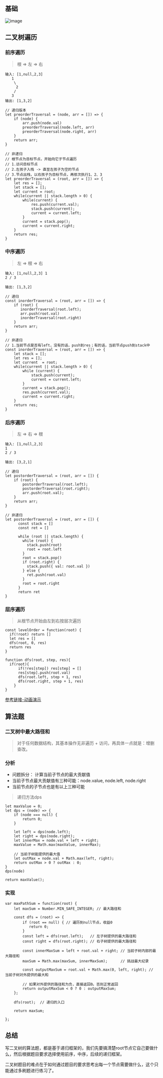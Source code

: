 ## 基础
![image](https://user-images.githubusercontent.com/11763399/156289091-e0ccf028-a637-4084-a442-c613568fd7d7.png)


## 二叉树遍历
### 前序遍历
> 根 => 左 => 右
```
输入: [1,null,2,3]
   1
    \
     2
    /
   3
输出: [1,3,2]

// 递归版本
let preorderTraversal = (node, arr = []) => {
    if (node) {
        arr.push(node.val)
        preorderTraversal(node.left, arr)
        preorderTraversal(node.right, arr)
    }
    return arr;
}

// 非递归
// 根节点为目标节点，开始向它子节点遍历
// 1.访问目标节点
// 2.左孩子入栈 -> 直至左孩子为空的节点
// 3.节点出栈，以右孩子为目标节点，再依次执行1、2、3
let preorderTraversal = (root, arr = []) => {
    let res = [];
    let stack = [];
    let current = root;
    while(current || stack.length > 0) {
        while(current) {
            res.push(current.val);
            stack.push(current);
            current = current.left;
        }
        current = stack.pop();
        current = current.right;
    }
    return res;
}
```
### 中序遍历
> 左 => 根 => 右
```
输入: [1,null,2,3] 1
2 / 3

输出: [1,3,2]

// 递归
const inorderTraversal = (root, arr = []) => {
    if (root) {
       inorderTraversal(root.left);
       arr.push(root.val)
       inorderTraversal(root.right)
    }
    return arr;
}

// 非递归
// 1.当前节点是否有left，没有的话，push到res；有的话，当前节点push到stack中
const inorderTraversal = (root, arr = []) => {
    let stack = [];
    let res = [];
    let current  = root;
    while(current || stack.length > 0) {
        while (current) {
            stack.push(current);
            current = current.left;
        }
        current = stack.pop();
        res.push(current.val);
        current = current.right;
    }
    return res;
}
```

### 后序遍历
> 左 => 右 => 根
```
输入: [1,null,2,3]
1
2 / 3

输出: [3,2,1]

// 递归
let postorderTraversal = (root, arr = []) {
    if (root) {
        postorderTraversal(root.left);
        postorderTraversal(root.right);
        arr.push(root.val);
    }
    return arr;
}

// 非递归
let postorderTraversal = (root, arr = []) {
      const stack = []
      const ret = []

      while (root || stack.length) {
        while (root) {
          stack.push(root)
          root = root.left
        }
        root = stack.pop()
        if (root.right) {
          stack.push({ val: root.val })
        } else {
          ret.push(root.val)
        }
        root = root.right
      }
      return ret
}
```

### 层序遍历
> 从根节点开始由左到右按层次遍历

```
const levelOrder = function(root) {
  if(!root) return []
  let res = []
  dfs(root, 0, res)
  return res
}

function dfs(root, step, res){
  if(root){
      if(!res[step]) res[step] = []
      res[step].push(root.val)
      dfs(root.left, step + 1, res)
      dfs(root.right, step + 1, res)
    }
}

```
[参考链接-动画演示](https://juejin.cn/post/7041607365568757773)

## 算法题

### 二叉树中最大路径和

> 对于任何数据结构，其基本操作无非遍历 + 访问，再具体一点就是：增删查改。

### 分析
- 问题拆分： 计算当前子节点的最大贡献值
- 当前子节点最大贡献值有三种可能：node.value, node.left, node.right
- 当前节点的子节点也是有以上三种可能

> 递归方法dps
```
let maxValue = 0;
let dps = (node) => {
    if (node === null) {
        return 0; 
    }
    
    let left = dps(node.left);
    let right = dps(node.right);
    let innerMax = node.val + left + right;
    maxValue = Math.max(maxValue, innerMax);
    
    // 当前子树能提供的最大值
    let outMax = node.val + Math.max(left, right);
    return outMax > 0 ? outMax : 0;
}
dps(node)

return maxValue();
```

### 实现
```
var maxPathSum = function(root) {
    let maxSum = Number.MIN_SAFE_INTEGER; // 最大路径和

    const dfs = (root) => {
        if (root == null) { // 遍历到null节点，收益0
           return 0;
        }
        const left = dfs(root.left);   // 左子树提供的最大路径和
        const right = dfs(root.right); // 右子树提供的最大路径和

        const innerMaxSum = left + root.val + right; // 当前子树内部的最大路径和
        maxSum = Math.max(maxSum, innerMaxSum);      // 挑战最大纪录

        const outputMaxSum = root.val + Math.max(0, left, right); // 当前子树对外提供的最大和

        // 如果对外提供的路径和为负，直接返回0。否则正常返回
        return outputMaxSum < 0 ? 0 : outputMaxSum;
    };

    dfs(root);  // 递归的入口

    return maxSum; 

};
```

## 总结
写二叉树的算法题，都是基于递归框架的，我们先要搞清楚root节点它自己要做什么，然后根据题目要求选择使用前序，中序，后续的递归框架。

二叉树题目的难点在于如何通过题目的要求思考出每一个节点需要做什么，这个只能通过多刷题进行练习了。

